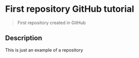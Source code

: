   # First repository GitHub tutorial
> First repository created in GitHub

## Description
This is just an example of a repository

